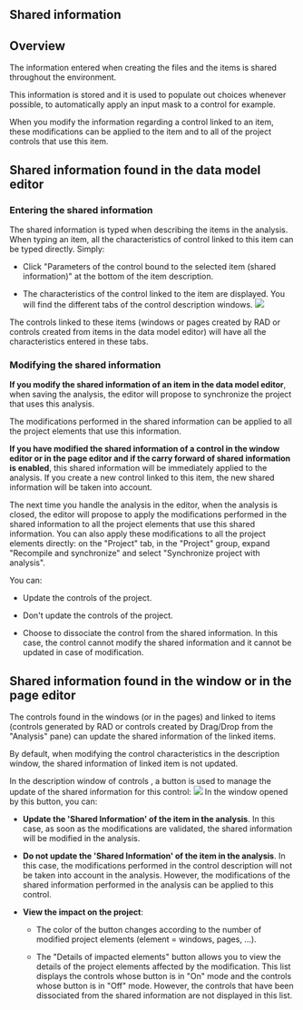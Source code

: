


## Shared information
			



<a name="NOTE1"></a>
<a name="NOTE1_1"></a>


## Overview
<a name="overview_ELTTEXTE000146"></a>
The information entered when creating the files and the items is shared throughout the environment.

This information is stored and it is used to populate out choices whenever possible, to automatically apply an input mask to a control for example.

When you modify the information regarding a control linked to an item, these modifications can be applied to the item and to all of the project controls that use this item.

<a name="NOTE2"></a>
<a name="NOTE2_1"></a>


## Shared information found in the data model editor
<a name="shared_information_found_the_data_model_editor_ELTTEXTE000170"></a>


### Entering the shared information
<a name="entering_the_shared_information_ELTPARAGRAPHE000022"></a>

The shared information is typed when describing the items in the analysis. When typing an item, all the characteristics of control linked to this item can be typed directly. Simply: 

- Click "Parameters of the control bound to the selected item (shared information)" at the bottom of the item description. 

- The characteristics of the control linked to the item are displayed. You will find the different tabs of the control description windows. 
![](https://doc.pcsoft.fr/en-US/images/image.awp?langid=3&name=info_partagee_Analyse_1.gif&type=thumb)





The controls linked to these items (windows or pages created by RAD or controls created from items in the data model editor) will have all the characteristics entered in these tabs.
<a name="NOTE2_2"></a>


### Modifying the shared information
<a name="modifying_the_shared_information_ELTPARAGRAPHE000039"></a>

**If you modify the shared information of an item in the data model editor**, when saving the analysis, the editor will propose to synchronize the project that uses this analysis.

The modifications performed in the shared information can be applied to all the project elements that use this information.

**If you have modified the shared information of a control in the window editor or in the page editor and if the carry forward of shared information is enabled**, this shared information will be immediately applied to the analysis. If you create a new control linked to this item, the new shared information will be taken into account.

The next time you handle the analysis in the editor, when the analysis is closed, the editor will propose to apply the modifications performed in the shared information to all the project elements that use this shared information. 
You can also apply these modifications to all the project elements directly: on the "Project" tab, in the "Project" group, expand "Recompile and synchronize" and select "Synchronize project with analysis".

You can:

- Update the controls of the project.

- Don't update the controls of the project.

- Choose to dissociate the control from the shared information. In this case, the control cannot modify the shared information and it cannot be updated in case of modification.




<a name="NOTE3"></a>
<a name="NOTE3_1"></a>


## Shared information found in the window or in the page editor
<a name="shared_information_found_the_window_the_page_editor_ELTTEXTE000200"></a>
The controls found in the windows (or in the pages) and linked to items (controls generated by RAD or controls created by Drag/Drop from the "Analysis" pane) can update the shared information of the linked items.

By default, when modifying the control characteristics in the description window, the shared information of linked item is not updated.

In the description window of controls , a button is used to manage the update of the shared information for this control:
![](https://doc.pcsoft.fr/en-US/images/image.awp?langid=3&name=Info_partagee_Fenetre.gif)
In the window opened by this button, you can:

- **Update the 'Shared Information' of the item in the analysis**. In this case, as soon as the modifications are validated, the shared information will be modified in the analysis.

- **Do not update the 'Shared Information' of the item in the analysis**. In this case, the modifications performed in the control description will not be taken into account in the analysis. However, the modifications of the shared information performed in the analysis can be applied to this control.

- **View the impact on the project**:

	- The color of the button changes according to the number of modified project elements (element = windows, pages, ...).

	- The "Details of impacted elements" button allows you to view the details of the project elements affected by the modification. This list displays the controls whose button is in "On" mode and the controls whose button is in "Off" mode. However, the controls that have been dissociated from the shared information are not displayed in this list.








